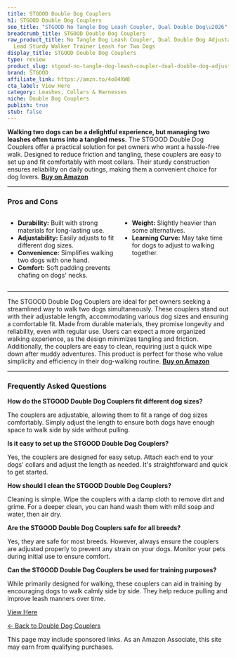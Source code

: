 ```yaml
---
title: STGOOD Double Dog Couplers
h1: STGOOD Double Dog Couplers
seo_title: "STGOOD No Tangle Dog Leash Coupler, Dual Double Dog\u2026"
breadcrumb_title: STGOOD Double Dog Couplers
raw_product_title: No Tangle Dog Leash Coupler, Dual Double Dog Adjustable Splitter
  Lead Sturdy Walker Trainer Leash for Two Dogs
display_title: STGOOD Double Dog Couplers
type: review
product_slug: stgood-no-tangle-dog-leash-coupler-dual-double-dog-adjustable-splitter-ef5ab250
brand: STGOOD
affiliate_link: https://amzn.to/4o84XW8
cta_label: View Here
category: Leashes, Collars & Harnesses
niche: Double Dog Couplers
publish: true
stub: false
---
```


<div id="intro" class="full-width">
  <p><strong>Walking two dogs can be a delightful experience, but managing two leashes often turns into a tangled mess.</strong> The STGOOD Double Dog Couplers offer a practical solution for pet owners who want a hassle-free walk. Designed to reduce friction and tangling, these couplers are easy to set up and fit comfortably with most collars. Their sturdy construction ensures reliability on daily outings, making them a convenient choice for dog lovers. <a href="https://amzn.to/4o84XW8" rel="nofollow sponsored noopener" target="_blank"><strong>Buy on Amazon</strong></a></p>
</div>

<hr />
<h3 id="pros-cons">Pros and Cons</h3>
<div class="pc-grid" style="display:grid;grid-template-columns:1fr 1fr;gap:16px;">
  <ul>
    <li><strong>Durability:</strong> Built with strong materials for long-lasting use.</li>
    <li><strong>Adjustability:</strong> Easily adjusts to fit different dog sizes.</li>
    <li><strong>Convenience:</strong> Simplifies walking two dogs with one hand.</li>
    <li><strong>Comfort:</strong> Soft padding prevents chafing on dogs' necks.</li>
  </ul>
  <ul>
    <li><strong>Weight:</strong> Slightly heavier than some alternatives.</li>
    <li><strong>Learning Curve:</strong> May take time for dogs to adjust to walking together.</li>
  </ul>
</div>
<hr />

<div class="full-width">
  <p>The STGOOD Double Dog Couplers are ideal for pet owners seeking a streamlined way to walk two dogs simultaneously. These couplers stand out with their adjustable length, accommodating various dog sizes and ensuring a comfortable fit. Made from durable materials, they promise longevity and reliability, even with regular use. Users can expect a more organized walking experience, as the design minimizes tangling and friction. Additionally, the couplers are easy to clean, requiring just a quick wipe down after muddy adventures. This product is perfect for those who value simplicity and efficiency in their dog-walking routine. <a href="https://amzn.to/4o84XW8" rel="nofollow sponsored noopener" target="_blank"><strong>Buy on Amazon</strong></a></p>
</div>

<hr />
<h3 id="faqs">Frequently Asked Questions</h3>

<p><strong>How do the STGOOD Double Dog Couplers fit different dog sizes?</strong></p>
<p>The couplers are adjustable, allowing them to fit a range of dog sizes comfortably. Simply adjust the length to ensure both dogs have enough space to walk side by side without pulling.</p>

<p><strong>Is it easy to set up the STGOOD Double Dog Couplers?</strong></p>
<p>Yes, the couplers are designed for easy setup. Attach each end to your dogs' collars and adjust the length as needed. It's straightforward and quick to get started.</p>

<p><strong>How should I clean the STGOOD Double Dog Couplers?</strong></p>
<p>Cleaning is simple. Wipe the couplers with a damp cloth to remove dirt and grime. For a deeper clean, you can hand wash them with mild soap and water, then air dry.</p>

<p><strong>Are the STGOOD Double Dog Couplers safe for all breeds?</strong></p>
<p>Yes, they are safe for most breeds. However, always ensure the couplers are adjusted properly to prevent any strain on your dogs. Monitor your pets during initial use to ensure comfort.</p>

<p><strong>Can the STGOOD Double Dog Couplers be used for training purposes?</strong></p>
<p>While primarily designed for walking, these couplers can aid in training by encouraging dogs to walk calmly side by side. They help reduce pulling and improve leash manners over time.</p>
<p><a class="btn" href="https://amzn.to/4o84XW8" target="_blank" rel="nofollow sponsored noopener">View Here</a></p>
<p><a href="/roundups/leashes-collars-harnesses/double-dog-couplers/">← Back to Double Dog Couplers</a></p>
<aside class="disclosure">This page may include sponsored links. As an Amazon Associate, this site may earn from qualifying purchases.</aside>
